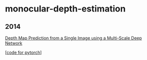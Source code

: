 # monocular-depth-estimation
## 2014
[Depth Map Prediction from a Single Image using a Multi-Scale Deep Network](https://arxiv.org/abs/1406.2283v1)

[[code for pytorch](https://github.com/DhruvJawalkar/Depth-Map-Prediction-from-a-Single-Image-using-a-Multi-Scale-Deep-Network)]
